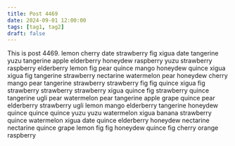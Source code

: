 ```yaml
---
title: Post 4469
date: 2024-09-01 12:00:00
tags: [tag1, tag2]
draft: false
---
```

This is post 4469.
lemon
cherry
date
strawberry
fig
xigua
date
tangerine
yuzu
tangerine
apple
elderberry
honeydew
raspberry
yuzu
strawberry
raspberry
elderberry
lemon
fig
pear
quince
mango
honeydew
quince
xigua
xigua
fig
tangerine
strawberry
nectarine
watermelon
pear
honeydew
cherry
mango
pear
tangerine
strawberry
strawberry
fig
fig
quince
xigua
fig
strawberry
strawberry
strawberry
xigua
quince
fig
strawberry
quince
tangerine
ugli
pear
watermelon
pear
tangerine
apple
grape
quince
pear
elderberry
strawberry
ugli
lemon
mango
elderberry
tangerine
honeydew
quince
quince
quince
yuzu
yuzu
watermelon
xigua
banana
strawberry
quince
watermelon
xigua
date
quince
elderberry
honeydew
nectarine
nectarine
quince
grape
lemon
fig
fig
honeydew
quince
fig
cherry
orange
raspberry

